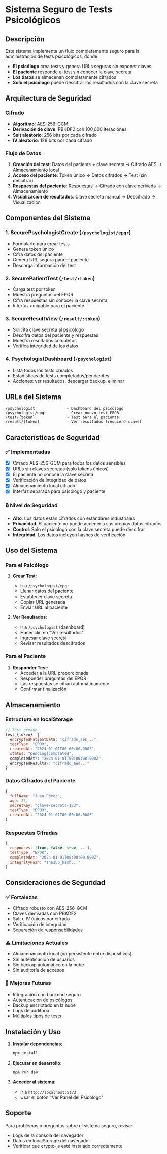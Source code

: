 # Sistema Seguro de Tests Psicológicos

## Descripción

Este sistema implementa un flujo completamente seguro para la administración de tests psicológicos, donde:

- **El psicólogo** crea tests y genera URLs seguras sin exponer claves
- **El paciente** responde el test sin conocer la clave secreta
- **Los datos** se almacenan completamente cifrados
- **Solo el psicólogo** puede descifrar los resultados con la clave secreta

## Arquitectura de Seguridad

### Cifrado
- **Algoritmo**: AES-256-GCM
- **Derivación de clave**: PBKDF2 con 100,000 iteraciones
- **Salt aleatorio**: 256 bits por cada cifrado
- **IV aleatorio**: 128 bits por cada cifrado

### Flujo de Datos
1. **Creación del test**: Datos del paciente + clave secreta → Cifrado AES → Almacenamiento local
2. **Acceso del paciente**: Token único → Datos cifrados → Test (sin descifrar)
3. **Respuestas del paciente**: Respuestas → Cifrado con clave derivada → Almacenamiento
4. **Visualización de resultados**: Clave secreta manual → Descifrado → Visualización

## Componentes del Sistema

### 1. SecurePsychologistCreate (`/psychologist/epqr`)
- Formulario para crear tests
- Genera token único
- Cifra datos del paciente
- Genera URL segura para el paciente
- Descarga información del test

### 2. SecurePatientTest (`/test/:token`)
- Carga test por token
- Muestra preguntas del EPQR
- Cifra respuestas sin conocer la clave secreta
- Interfaz amigable para el paciente

### 3. SecureResultView (`/result/:token`)
- Solicita clave secreta al psicólogo
- Descifra datos del paciente y respuestas
- Muestra resultados completos
- Verifica integridad de los datos

### 4. PsychologistDashboard (`/psychologist`)
- Lista todos los tests creados
- Estadísticas de tests completados/pendientes
- Acciones: ver resultados, descargar backup, eliminar

## URLs del Sistema

```
/psychologist              - Dashboard del psicólogo
/psychologist/epqr         - Crear nuevo test EPQR
/test/{token}              - Test para el paciente
/result/{token}            - Ver resultados (requiere clave)
```

## Características de Seguridad

### ✅ Implementadas
- [x] Cifrado AES-256-GCM para todos los datos sensibles
- [x] URLs sin claves secretas (solo tokens únicos)
- [x] El paciente no conoce la clave secreta
- [x] Verificación de integridad de datos
- [x] Almacenamiento local cifrado
- [x] Interfaz separada para psicólogo y paciente

### 🔒 Nivel de Seguridad
- **Alto**: Los datos están cifrados con estándares industriales
- **Privacidad**: El paciente no puede acceder a sus propios datos cifrados
- **Control**: Solo el psicólogo con la clave secreta puede descifrar
- **Integridad**: Los datos incluyen hashes de verificación

## Uso del Sistema

### Para el Psicólogo

1. **Crear Test**:
   - Ir a `/psychologist/epqr`
   - Llenar datos del paciente
   - Establecer clave secreta
   - Copiar URL generada
   - Enviar URL al paciente

2. **Ver Resultados**:
   - Ir a `/psychologist` (dashboard)
   - Hacer clic en "Ver resultados"
   - Ingresar clave secreta
   - Revisar resultados descifrados

### Para el Paciente

1. **Responder Test**:
   - Acceder a la URL proporcionada
   - Responder preguntas del EPQR
   - Las respuestas se cifran automáticamente
   - Confirmar finalización

## Almacenamiento

### Estructura en localStorage
```javascript
// Test creado
test_{token}: {
  encryptedPatientData: "cifrado_aes...",
  testType: "EPQR",
  createdAt: "2024-01-01T00:00:00.000Z",
  status: "pending|completed",
  completedAt?: "2024-01-01T00:00:00.000Z",
  encryptedResults?: "cifrado_aes..."
}
```

### Datos Cifrados del Paciente
```javascript
{
  fullName: "Juan Pérez",
  age: 25,
  secretKey: "clave-secreta-123",
  testType: "EPQR",
  createdAt: "2024-01-01T00:00:00.000Z"
}
```

### Respuestas Cifradas
```javascript
{
  responses: [true, false, true, ...],
  testType: "EPQR",
  completedAt: "2024-01-01T00:00:00.000Z",
  integrityHash: "sha256_hash..."
}
```

## Consideraciones de Seguridad

### ✅ Fortalezas
- Cifrado robusto con AES-256-GCM
- Claves derivadas con PBKDF2
- Salt e IV únicos por cifrado
- Verificación de integridad
- Separación de responsabilidades

### ⚠️ Limitaciones Actuales
- Almacenamiento local (no persistente entre dispositivos)
- Sin autenticación de usuarios
- Sin backup automático en la nube
- Sin auditoría de accesos

### 🔧 Mejoras Futuras
- Integración con backend seguro
- Autenticación de psicólogos
- Backup encriptado en la nube
- Logs de auditoría
- Múltiples tipos de tests

## Instalación y Uso

1. **Instalar dependencias**:
   ```bash
   npm install
   ```

2. **Ejecutar en desarrollo**:
   ```bash
   npm run dev
   ```

3. **Acceder al sistema**:
   - Ir a `http://localhost:5173`
   - Usar el botón "Ver Panel del Psicólogo"

## Soporte

Para problemas o preguntas sobre el sistema seguro, revisar:
- Logs de la consola del navegador
- Datos en localStorage del navegador
- Verificar que crypto-js esté instalado correctamente
